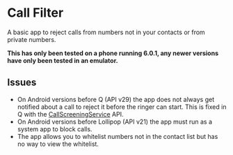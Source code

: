 # Call Filter

A basic app to reject calls from numbers not in your contacts or from private numbers.

**This has only been tested on a phone running 6.0.1, any newer versions have only been tested in an emulator.**


## Issues

 * On Android versions before Q (API v29) the app does not always get notified about a call to reject it before the ringer can start.  This is fixed in Q with the [CallScreeningService](https://developer.android.com/reference/android/telecom/CallScreeningService.html) API.
 * On Android versions before Lollipop (API v21) the app must run as a system app to block calls.
 * The app allows you to whitelist numbers not in the contact list but has no way to view the whitelist.
